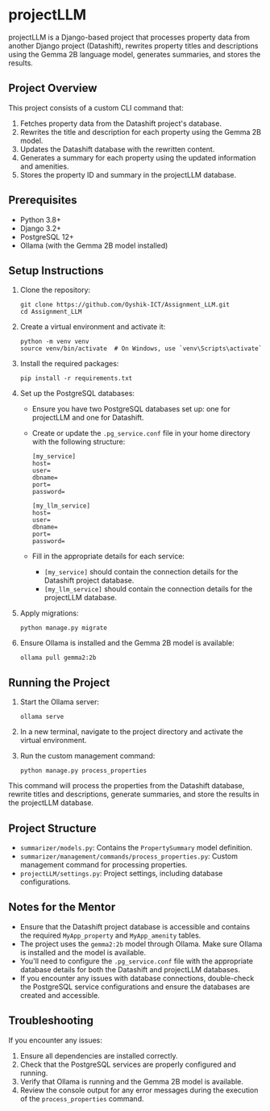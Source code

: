 # projectLLM

projectLLM is a Django-based project that processes property data from another Django project (Datashift), rewrites property titles and descriptions using the Gemma 2B language model, generates summaries, and stores the results.

## Project Overview

This project consists of a custom CLI command that:

1. Fetches property data from the Datashift project's database.
2. Rewrites the title and description for each property using the Gemma 2B model.
3. Updates the Datashift database with the rewritten content.
4. Generates a summary for each property using the updated information and amenities.
5. Stores the property ID and summary in the projectLLM database.

## Prerequisites

- Python 3.8+
- Django 3.2+
- PostgreSQL 12+
- Ollama (with the Gemma 2B model installed)

## Setup Instructions

1. Clone the repository:

   ```
   git clone https://github.com/Oyshik-ICT/Assignment_LLM.git
   cd Assignment_LLM
   ```

2. Create a virtual environment and activate it:

   ```
   python -m venv venv
   source venv/bin/activate  # On Windows, use `venv\Scripts\activate`
   ```

3. Install the required packages:

   ```
   pip install -r requirements.txt
   ```

4. Set up the PostgreSQL databases:

   - Ensure you have two PostgreSQL databases set up: one for projectLLM and one for Datashift.
   - Create or update the `.pg_service.conf` file in your home directory with the following structure:

     ```
     [my_service]
     host=
     user=
     dbname=
     port=
     password=

     [my_llm_service]
     host=
     user=
     dbname=
     port=
     password=
     ```

   - Fill in the appropriate details for each service:
     - `[my_service]` should contain the connection details for the Datashift project database.
     - `[my_llm_service]` should contain the connection details for the projectLLM database.

5. Apply migrations:

   ```
   python manage.py migrate
   ```

6. Ensure Ollama is installed and the Gemma 2B model is available:
   ```
   ollama pull gemma2:2b
   ```

## Running the Project

1. Start the Ollama server:

   ```
   ollama serve
   ```

2. In a new terminal, navigate to the project directory and activate the virtual environment.

3. Run the custom management command:
   ```
   python manage.py process_properties
   ```

This command will process the properties from the Datashift database, rewrite titles and descriptions, generate summaries, and store the results in the projectLLM database.

## Project Structure

- `summarizer/models.py`: Contains the `PropertySummary` model definition.
- `summarizer/management/commands/process_properties.py`: Custom management command for processing properties.
- `projectLLM/settings.py`: Project settings, including database configurations.

## Notes for the Mentor

- Ensure that the Datashift project database is accessible and contains the required `MyApp_property` and `MyApp_amenity` tables.
- The project uses the `gemma2:2b` model through Ollama. Make sure Ollama is installed and the model is available.
- You'll need to configure the `.pg_service.conf` file with the appropriate database details for both the Datashift and projectLLM databases.
- If you encounter any issues with database connections, double-check the PostgreSQL service configurations and ensure the databases are created and accessible.

## Troubleshooting

If you encounter any issues:

1. Ensure all dependencies are installed correctly.
2. Check that the PostgreSQL services are properly configured and running.
3. Verify that Ollama is running and the Gemma 2B model is available.
4. Review the console output for any error messages during the execution of the `process_properties` command.
